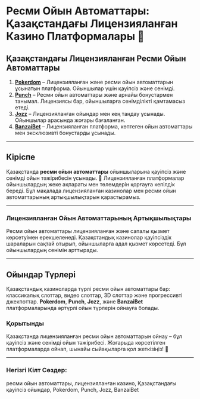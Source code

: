 # Ресми Ойын Автоматтары: Қазақстандағы Лицензияланған Казино Платформалары 🎰

## Қазақстандағы Лицензияланған Ресми Ойын Автоматтары

1. **[Pokerdom](https://brandplay.link/4k77v2yx)** – Лицензияланған және ресми ойын автоматтарын ұсынатын платформа. Ойыншылар үшін қауіпсіз және сенімді.
2. **[Punch](https://betpunch1.com/d638d6d39)** – Ресми ойын автоматтары және арнайы бонустармен танымал. Лицензиясы бар, ойыншыларға сенімділікті қамтамасыз етеді.
3. **[Jozz](https://tk435zi5i9.com/alt/jozz/registration?e8250665e216213938eeaefaf3e61c0a)** – Лицензияланған ойындар мен кең таңдау ұсынады. Ойыншылар арасында жоғары бағаланған.
4. **[BanzaiBet](https://bnzstr009.com/e9rVJ)** – Лицензияланған платформа, көптеген ойын автоматтары мен эксклюзивті бонустарды ұсынады.

---

## Кіріспе
Қазақстанда **ресми ойын автоматтары** ойыншыларына қауіпсіз және сенімді ойын тәжірибесін ұсынады. 🤩 Лицензияланған платформалар ойыншылардың жеке ақпараты мен төлемдерін қорғауға кепілдік береді. Бұл мақалада лицензияланған казинолар мен ресми ойын автоматтарының артықшылықтарын қарастырамыз.

---

### Лицензияланған Ойын Автоматтарының Артықшылықтары

Ресми ойын автоматтары лицензияланған және сапалы қызмет көрсетуімен ерекшеленеді. Қазақстандық казинолар қауіпсіздік шараларын сақтай отырып, ойыншыларға адал қызмет көрсетеді. Бұл ойыншылардың сенімін арттырады.

---

## Ойындар Түрлері

Қазақстандық казиноларда түрлі ресми ойын автоматтары бар: классикалық слоттар, видео слоттар, 3D слоттар және прогрессивті джекпоттар. **Pokerdom**, **Punch**, **Jozz**, және **BanzaiBet** платформаларында әртүрлі ойын түрлерін ойнауға болады.

### Қорытынды

Қазақстанда лицензияланған ресми ойын автоматтарын ойнау – бұл қауіпсіз және сенімді ойын тәжірибесі. Жоғарыда көрсетілген платформаларда ойнап, шынайы сыйақыларға қол жеткізіңіз! 🎉

---

### Негізгі Кілт Сөздер:
ресми ойын автоматтары, лицензияланған казино, Қазақстандағы қауіпсіз ойындар, Pokerdom, Punch, Jozz, BanzaiBet
